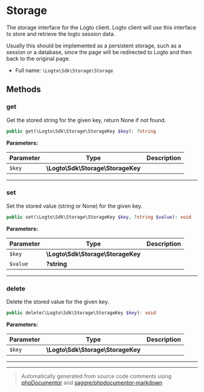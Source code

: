 # Storage

The storage interface for the Logto client. Logto client will use this
interface to store and retrieve the logto session data.

Usually this should be implemented as a persistent storage, such as a
session or a database, since the page will be redirected to Logto and
then back to the original page.

- Full name: `\Logto\Sdk\Storage\Storage`

## Methods

### get

Get the stored string for the given key, return None if not found.

```php
public get(\Logto\Sdk\Storage\StorageKey $key): ?string
```

**Parameters:**

| Parameter | Type                              | Description |
| --------- | --------------------------------- | ----------- |
| `$key`    | **\Logto\Sdk\Storage\StorageKey** |             |

---

### set

Set the stored value (string or None) for the given key.

```php
public set(\Logto\Sdk\Storage\StorageKey $key, ?string $value): void
```

**Parameters:**

| Parameter | Type                              | Description |
| --------- | --------------------------------- | ----------- |
| `$key`    | **\Logto\Sdk\Storage\StorageKey** |             |
| `$value`  | **?string**                       |             |

---

### delete

Delete the stored value for the given key.

```php
public delete(\Logto\Sdk\Storage\StorageKey $key): void
```

**Parameters:**

| Parameter | Type                              | Description |
| --------- | --------------------------------- | ----------- |
| `$key`    | **\Logto\Sdk\Storage\StorageKey** |             |

---

---

> Automatically generated from source code comments using [phpDocumentor](http://www.phpdoc.org/) and [saggre/phpdocumentor-markdown](https://github.com/Saggre/phpDocumentor-markdown)
